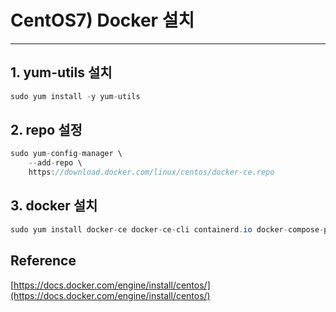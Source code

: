 # CentOS7) Docker 설치

---

## 1. yum-utils 설치

```java
sudo yum install -y yum-utils
```

## 2. repo 설정

```java
sudo yum-config-manager \
    --add-repo \
    https://download.docker.com/linux/centos/docker-ce.repo
```

## 3. docker 설치

```java
sudo yum install docker-ce docker-ce-cli containerd.io docker-compose-plugin
```

## Reference

[https://docs.docker.com/engine/install/centos/](https://docs.docker.com/engine/install/centos/)
